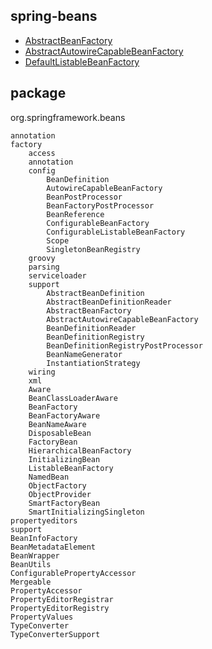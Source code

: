 
## spring-beans
* [AbstractBeanFactory](/20-framework/src/spring/spring-beans/factory/support/AbstractBeanFactory.md)
* [AbstractAutowireCapableBeanFactory](/20-framework/src/spring/spring-beans/factory/support/AbstractAutowireCapableBeanFactory.md)
* [DefaultListableBeanFactory](/20-framework/src/spring/spring-beans/factory/support/DefaultListableBeanFactory.md)

## package
org.springframework.beans
```
annotation
factory
    access
    annotation
    config
        BeanDefinition
        AutowireCapableBeanFactory
        BeanPostProcessor
        BeanFactoryPostProcessor
        BeanReference
        ConfigurableBeanFactory
        ConfigurableListableBeanFactory
        Scope
        SingletonBeanRegistry
    groovy
    parsing
    serviceloader
    support
        AbstractBeanDefinition
        AbstractBeanDefinitionReader
        AbstractBeanFactory
        AbstractAutowireCapableBeanFactory
        BeanDefinitionReader
        BeanDefinitionRegistry
        BeanDefinitionRegistryPostProcessor
        BeanNameGenerator
        InstantiationStrategy
    wiring
    xml
    Aware
    BeanClassLoaderAware
    BeanFactory
    BeanFactoryAware
    BeanNameAware
    DisposableBean
    FactoryBean
    HierarchicalBeanFactory
    InitializingBean
    ListableBeanFactory
    NamedBean
    ObjectFactory
    ObjectProvider
    SmartFactoryBean
    SmartInitializingSingleton
propertyeditors
support
BeanInfoFactory
BeanMetadataElement
BeanWrapper
BeanUtils
ConfigurablePropertyAccessor
Mergeable
PropertyAccessor
PropertyEditorRegistrar
PropertyEditorRegistry
PropertyValues
TypeConverter
TypeConverterSupport
```